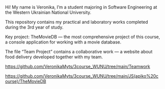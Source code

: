 Hi! My name is Veronika, I’m a student majoring in Software Engineering at the Western Ukrainian National University.

This repository contains my practical and laboratory works completed during the 3rd year of study.

Key project: TheMovieDB — the most comprehensive project of this course, a console application for working with a movie database.

The file “Team Project” contains a collaborative work — a website about food delivery developed together with my team.

https://github.com/VeronikaMyts/3course_WUNU/tree/main/Teamwork

https://github.com/VeronikaMyts/3course_WUNU/tree/main/JS(apiko%20course)/TheMovieDB
